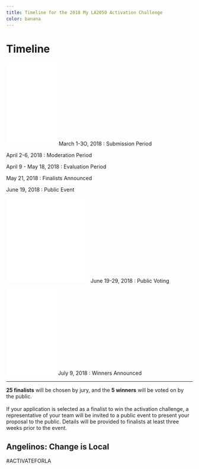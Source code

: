 ```yaml
---
title: Timeline for the 2018 My LA2050 Activation Challenge
color: banana
---
```


# Timeline

<section class="timeline has-icons" markdown="1"><div markdown="1">

![](/assets/images/icons/submission.png) March 1-3O, 2018
: Submission Period

April 2-6, 2018
: Moderation Period

April 9 - May 18, 2018
: Evaluation Period

May 21, 2018
: Finalists Announced

June 19, 2018
: Public Event

![](/assets/images/icons/voting.png) June 19-29, 2018
: Public Voting

![](/assets/images/icons/winners.png) July 9, 2018
: Winners Announced

* * *

**25 finalists** will be chosen by jury, and the <span class="avoid-break">**5 winners** will be voted on by the public.</span><br /><br />If your application is selected as a finalist to win the activation challenge, a representative of your team will be invited to a public event to present your proposal to the public. Details will be provided to finalists at least three weeks prior to the event.

</div></section>

<section class="blueberry styled"><div markdown="1">

# Angelinos: <b>Change</b> is&nbsp;Local

<p class="activate-tag">#ACTIVATEFORLA</p>

</div></section>
